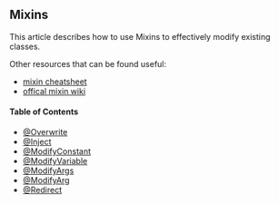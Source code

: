 ## Mixins

This article describes how to use Mixins to effectively modify existing classes.  

Other resources that can be found useful:
* [mixin cheatsheet](/2xsaiko/mixin-cheatsheet/blob/master/README.md)
* [offical mixin wiki](/SpongePowered/Mixin/wiki)

#### Table of Contents
* [@Overwrite](overwrite.md)
* [@Inject](inject.md)
* [@ModifyConstant](modify_constant.md)
* [@ModifyVariable](modify_variable.md)
* [@ModifyArgs](modify_args.md)
* [@ModifyArg](modify_arg.md)
* [@Redirect](redirect.md)


